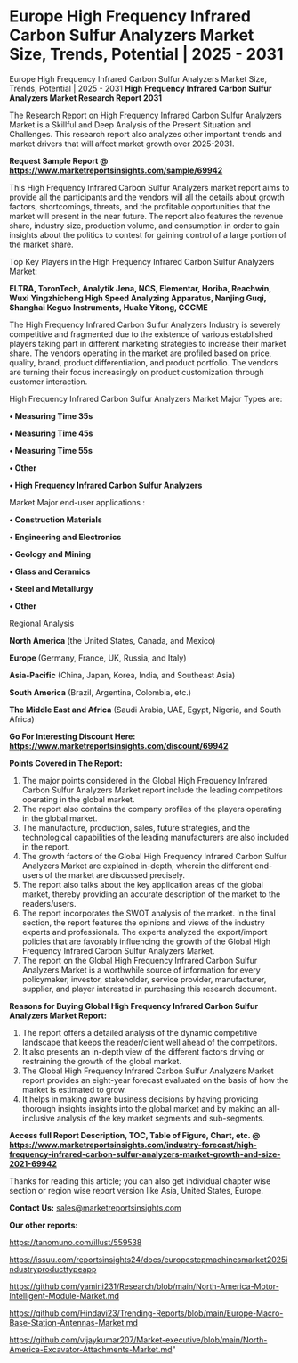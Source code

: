 # Europe High Frequency Infrared Carbon Sulfur Analyzers Market Size, Trends, Potential | 2025 - 2031
Europe High Frequency Infrared Carbon Sulfur Analyzers Market Size, Trends, Potential | 2025 - 2031
<strong>High Frequency Infrared Carbon Sulfur Analyzers Market Research Report 2031</strong>

The Research Report on High Frequency Infrared Carbon Sulfur Analyzers Market is a Skillful and Deep Analysis of the Present Situation and Challenges. This research report also analyzes other important trends and market drivers that will affect market growth over 2025-2031.

<strong>Request Sample Report @ <a href=https://www.marketreportsinsights.com/sample/69942>https://www.marketreportsinsights.com/sample/69942</a></strong>

This High Frequency Infrared Carbon Sulfur Analyzers market report aims to provide all the participants and the vendors will all the details about growth factors, shortcomings, threats, and the profitable opportunities that the market will present in the near future. The report also features the revenue share, industry size, production volume, and consumption in order to gain insights about the politics to contest for gaining control of a large portion of the market share.

Top Key Players in the High Frequency Infrared Carbon Sulfur Analyzers Market:

<strong>ELTRA, ToronTech, Analytik Jena, NCS, Elementar, Horiba, Reachwin, Wuxi Yingzhicheng High Speed Analyzing Apparatus, Nanjing Guqi, Shanghai Keguo Instruments, Huake Yitong, CCCME</strong>

The High Frequency Infrared Carbon Sulfur Analyzers Industry is severely competitive and fragmented due to the existence of various established players taking part in different marketing strategies to increase their market share. The vendors operating in the market are profiled based on price, quality, brand, product differentiation, and product portfolio. The vendors are turning their focus increasingly on product customization through customer interaction.

High Frequency Infrared Carbon Sulfur Analyzers Market Major Types are:

<strong>• Measuring Time 35s

• Measuring Time 45s

• Measuring Time 55s

• Other

• High Frequency Infrared Carbon Sulfur Analyzers</strong>

Market Major end-user applications :

<strong>• Construction Materials

• Engineering and Electronics

• Geology and Mining

• Glass and Ceramics

• Steel and Metallurgy

• Other</strong>

Regional Analysis

</u><strong><b>North America</b></strong> (the United States, Canada, and Mexico)

<strong><b>Europe </b></strong>(Germany, France, UK, Russia, and Italy)

<strong><b>Asia-Pacific</b></strong> (China, Japan, Korea, India, and Southeast Asia)

<strong><b>South America</b></strong> (Brazil, Argentina, Colombia, etc.)

<strong><b>The Middle East and Africa</b></strong> (Saudi Arabia, UAE, Egypt, Nigeria, and South Africa)

<strong>Go For Interesting Discount Here: <a href=https://www.marketreportsinsights.com/discount/69942>https://www.marketreportsinsights.com/discount/69942</a></strong>

<strong>Points Covered in The Report:</strong>
<ol>
  <li>The major points considered in the Global High Frequency Infrared Carbon Sulfur Analyzers Market report include the leading competitors operating in the global market.</li>
  <li>The report also contains the company profiles of the players operating in the global market.</li>
  <li>The manufacture, production, sales, future strategies, and the technological capabilities of the leading manufacturers are also included in the report.</li>
  <li>The growth factors of the Global High Frequency Infrared Carbon Sulfur Analyzers Market are explained in-depth, wherein the different end-users of the market are discussed precisely.</li>
  <li>The report also talks about the key application areas of the global market, thereby providing an accurate description of the market to the readers/users.</li>
  <li>The report incorporates the SWOT analysis of the market. In the final section, the report features the opinions and views of the industry experts and professionals. The experts analyzed the export/import policies that are favorably influencing the growth of the Global High Frequency Infrared Carbon Sulfur Analyzers Market.</li>
  <li>The report on the Global High Frequency Infrared Carbon Sulfur Analyzers Market is a worthwhile source of information for every policymaker, investor, stakeholder, service provider, manufacturer, supplier, and player interested in purchasing this research document.</li>
</ol>
<strong>Reasons for Buying Global High Frequency Infrared Carbon Sulfur Analyzers Market Report:</strong>

<ol>
  <li>The report offers a detailed analysis of the dynamic competitive landscape that keeps the reader/client well ahead of the competitors.</li>
  <li>It also presents an in-depth view of the different factors driving or restraining the growth of the global market.</li>
  <li>The Global High Frequency Infrared Carbon Sulfur Analyzers Market report provides an eight-year forecast evaluated on the basis of how the market is estimated to grow.</li>
  <li>It helps in making aware business decisions by having providing thorough insights insights into the global market and by making an all-inclusive analysis of the key market segments and sub-segments.</li>
</ol>
<strong>Access full Report Description, TOC, Table of Figure, Chart, etc. @ <a href=https://www.marketreportsinsights.com/industry-forecast/high-frequency-infrared-carbon-sulfur-analyzers-market-growth-and-size-2021-69942>https://www.marketreportsinsights.com/industry-forecast/high-frequency-infrared-carbon-sulfur-analyzers-market-growth-and-size-2021-69942</a></strong>


Thanks for reading this article; you can also get individual chapter wise section or region wise report version like Asia, United States, Europe.

<strong>Contact Us:</strong>
sales@marketreportsinsights.com

<strong>Our other reports:</strong>

<a href=https://tanomuno.com/illust/559538>https://tanomuno.com/illust/559538</a>

<a href=https://issuu.com/reportsinsights24/docs/europestepmachinesmarket2025industryproducttypeapp>https://issuu.com/reportsinsights24/docs/europestepmachinesmarket2025industryproducttypeapp</a>

<a href=https://github.com/yamini231/Research/blob/main/North-America-Motor-Intelligent-Module-Market.md>https://github.com/yamini231/Research/blob/main/North-America-Motor-Intelligent-Module-Market.md</a>

<a href=https://github.com/Hindavi23/Trending-Reports/blob/main/Europe-Macro-Base-Station-Antennas-Market.md>https://github.com/Hindavi23/Trending-Reports/blob/main/Europe-Macro-Base-Station-Antennas-Market.md</a>

<a href=https://github.com/vijaykumar207/Market-executive/blob/main/North-America-Excavator-Attachments-Market.md>https://github.com/vijaykumar207/Market-executive/blob/main/North-America-Excavator-Attachments-Market.md</a>"

